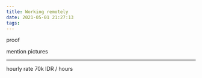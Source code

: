 ```yaml
---
title: Working remotely
date: 2021-05-01 21:27:13
tags:
---
```



proof

mention pictures


---
hourly rate 70k IDR / hours

<!-- ternyata harga lembur, kejar tayang -->
